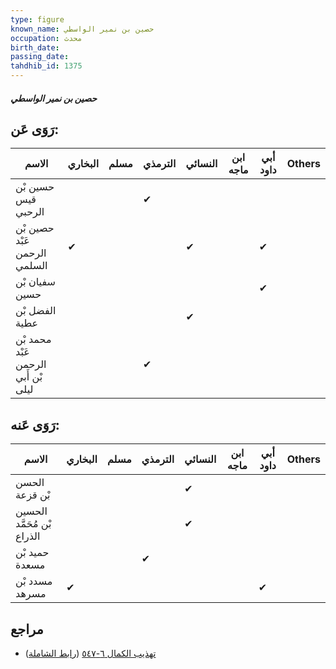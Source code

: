 ```yaml
---
type: figure
known_name: حصين بن نمير الواسطي
occupation: محدث
birth_date:
passing_date:
tahdhib_id: 1375
---
```

##### حصين بن نمير الواسطي

## رَوَى عَن:
| الاسم                               | البخاري | مسلم | الترمذي | النسائي | ابن ماجه | أبي داود | Others |
| ----------------------------------- | ------- | ---- | ------- | ------- | -------- | -------- | ------ |
| حسين بْن قيس الرحبي                 |         |      | ✔       |         |          |          |        |
| حصين بْن عَبْد الرحمن السلمي        | ✔       |      |         | ✔       |          | ✔        |        |
| سفيان بْن حسين                      |         |      |         |         |          | ✔        |        |
| الفضل بْن عطية                      |         |      |         | ✔       |          |          |        |
| محمد بْن عَبْد الرحمن بْن أَبي ليلى |         |      | ✔       |         |          |          |        |
## رَوَى عَنه:
| الاسم                      | البخاري | مسلم | الترمذي | النسائي | ابن ماجه | أبي داود | Others |
| -------------------------- | ------- | ---- | ------- | ------- | -------- | -------- | ------ |
| الحسن بْن قزعة             |         |      |         | ✔       |          |          |        |
| الحسين بْن مُحَمَّد الذراع |         |      |         | ✔       |          |          |        |
| حميد بْن مسعدة             |         |      | ✔       |         |          |          |        |
| مسدد بْن مسرهد             | ✔       |      |         |         |          | ✔        |        |
## مراجع
- [تهذيب الكمال ٦-٥٤٧](obsidian://open?vault=Tahdhib-al-Kamal&file=Figures/١٣٧٥-حصين%20بن%20نمير%20الواسطي) ([رابط الشاملة](https://shamela.ws/book/3722/3211))